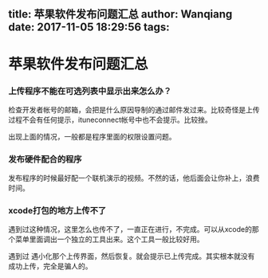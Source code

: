 title: 苹果软件发布问题汇总
author: Wanqiang
date: 2017-11-05 18:29:56
tags:
---
# 苹果软件发布问题汇总



### 上传程序不能在可选列表中显示出来怎么办？

检查开发者帐号的邮箱，会把是什么原因导制的通过邮件发过来。比较奇怪是上传过程不会有任何提示，ituneconnect帐号中也不会提示。比较挫。

出现上面的情况，一般都是程序里面的权限设置问题。


### 发布硬件配合的程序

发布程序的时候最好配一个联机演示的视频。不然的话，他后面会让你补上，浪费时间。


### xcode打包的地方上传不了

遇到过这种情况，这里怎么也传不了，一直正在进行，不完成。可以从xcode的那个菜单里面调出一个独立的工具出来。这个工具一般比较好用。

遇到过 遇小化那个上传界面，然后恢复。就会提示已上传完成。其实根本就没有成功上传，完全是骗人的。